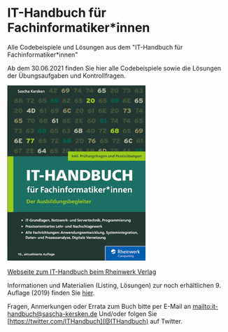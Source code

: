 # IT-Handbuch für Fachinformatiker*innen
Alle Codebeispiele und Lösungen aus dem "IT-Handbuch für Fachinformatiker*innen"

Ab dem 30.06.2021 finden Sie hier alle Codebeispiele sowie die Lösungen der Übungsaufgaben und Kontrollfragen.

![Cover von "IT-Handbuch für Fachinformatiker*innen" von Sascha Kersken, 10. Auflage (2021)](it-handbuch-10-small.png)

[Webseite zum IT-Handbuch beim Rheinwerk Verlag](https://www.rheinwerk-verlag.de/it-handbuch-fur-fachinformatikerinnen_5274/)

Informationen und Materialien (Listing, Lösungen) zur noch erhältlichen 9. Auflage (2019) finden Sie [hier](https://www.rheinwerk-verlag.de/it-handbuch-fuer-fachinformatiker-der-ausbildungsbegleiter/).

Fragen, Anmerkungen oder Errata zum Buch bitte per E-Mail an [mailto:it-handbuch@sascha-kersken.de](it-handbuch@sascha-kersken.de)
Und/oder folgen Sie [https://twitter.com/ITHandbuch](@ITHandbuch) auf Twitter.
